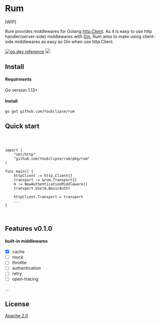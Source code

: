 # Rum 
[WIP]

Rum provides middlewares for Golang [http.Client](https://golang.org/pkg/net/http/#Client). As it is easy to use http handler(server-side) middlewares  with [Gin](https://github.com/gin-gonic/gin), Rum aims to make using client-side middlewares as easy as Gin when use http.Client.

[![go.dev reference](https://img.shields.io/badge/go.dev-reference-007d9c?logo=go&logoColor=white&style=flat-square)](https://pkg.go.dev/github.com/YouEclipse/rum)
[![](https://travis-ci.org/YouEclipse/rum.svg?branch=master&style=flat-square)](https://travis-ci.org/YouEclipse/rum) 



## Install

#### Requirments
Go version 1.13+

#### Install
```
go get github.com/YouEclipse/rum
```


## Quick start
```golang



import (
	"net/http"
	"github.com/YouEclipse/rum/pkg/rum"
)

func main() {
	httpClient := http.Client{}
	transport := &rum.Transport{}
	m := NewAuthenticationMiddleware()
	transport.Use(m.BasicAuth)

    httpClient.Transport = transport
    ...
}



```


## Features v0.1.0

#### built-in middlewares
- [x] cache 
- [ ] mock 
- [ ] throttle 
- [ ] authentication 
- [ ] retry
- [ ] open-tracing

...


## License
[Apache 2.0](./LICENSE)

